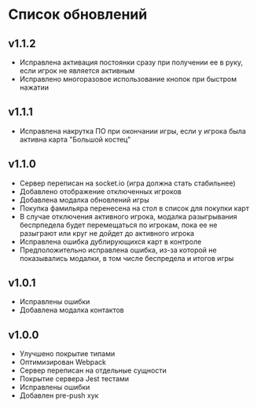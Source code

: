 # Список обновлений

## v1.1.2

- Исправлена активация постоянки сразу при получении ее в руку, если игрок не является активным
- Исправлено многоразовое использование кнопок при быстром нажатии 

## v1.1.1

- Исправлена накрутка ПО при окончании игры, если у игрока была активна карта "Большой костец"

## v1.1.0

- Сервер переписан на socket.io (игра должна стать стабильнее)
- Добавлено отображение отключенных игроков
- Добавлена модалка обновлений игры
- Покупка фамильяра перенесена на стол в список для покупки карт 
- В случае отключения активного игрока, модалка разыгрывания беспрпедела будет перемещаться по игрокам, пока ее не разыграют или круг не дойдет до активного игрока
- Исправлена ошибка дублирующихся карт в контроле
- Предположительно исправлена ошибка, из-за которой не показывались модалки, в том числе беспредела и итогов игры

## v1.0.1

- Исправлены ошибки
- Добавлена модалка контактов

## v1.0.0

- Улучшено покрытие типами
- Оптимизирован Webpack
- Сервер переписан на отдельные сущности
- Покрытие сервера Jest тестами
- Исправлены ошибки
- Добавлен pre-push хук
